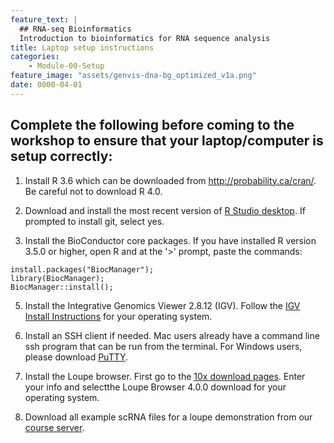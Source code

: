 ```yaml
---
feature_text: |
  ## RNA-seq Bioinformatics
  Introduction to bioinformatics for RNA sequence analysis
title: Laptop setup instructions
categories:
    - Module-00-Setup
feature_image: "assets/genvis-dna-bg_optimized_v1a.png"
date: 0000-04-01
---
```


## Complete the following before coming to the workshop to ensure that your laptop/computer is setup correctly:

1) Install R 3.6 which can be downloaded from http://probability.ca/cran/. Be careful not to download R 4.0.

2) Download and install the most recent version of [R Studio desktop](http://www.rstudio.com/).  If prompted to install git, select yes.

3) Install the BioConductor core packages. If you have installed R version 3.5.0 or higher, open R and at the '>' prompt, paste the commands:
 
```
install.packages("BiocManager");
library(BiocManager);
BiocManager::install();
```

5) Install the Integrative Genomics Viewer 2.8.12 (IGV). Follow the [IGV Install Instructions](http://software.broadinstitute.org/software/igv/download) for your operating system.

6) Install an SSH client if needed. Mac users already have a command line ssh program that can be run from the terminal. For Windows users, please download [PuTTY](http://www.chiark.greenend.org.uk/~sgtatham/putty/download.html).  

7) Install the Loupe browser.  First go to the [10x download pages](https://support.10xgenomics.com/single-cell-gene-expression/software/downloads/latest). Enter your info and selectthe Loupe Browser 4.0.0 download for your operating system.

8) Download all example scRNA files for a loupe demonstration from our [course server](http://genomedata.org/rnaseq-tutorial/scrna/).